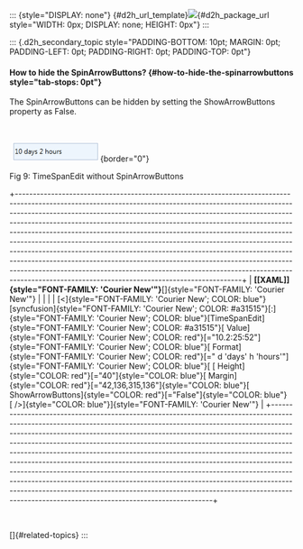 ::: {style="DISPLAY: none"}
[](ms-xhelp:///?Id=d2h_url_template){#d2h_url_template}![](!package_url!){#d2h_package_url style="WIDTH: 0px; DISPLAY: none; HEIGHT: 0px"}
:::

::: {.d2h_secondary_topic style="PADDING-BOTTOM: 10pt; MARGIN: 0pt; PADDING-LEFT: 0pt; PADDING-RIGHT: 0pt; PADDING-TOP: 0pt"}
#### How to hide the SpinArrowButtons? {#how-to-hide-the-spinarrowbuttons style="tab-stops: 0pt"}

The SpinArrowButtons can be hidden by setting the ShowArrowButtons property as False.

 

 ![](ImagesExt/image30_990.png){border="0"}

Fig 9: TimeSpanEdit without SpinArrowButtons

+--------------------------------------------------------------------------------------------------------------------------------------------------------------------------------------------------------------------------------------------------------------------------------------------------------------------------------------------------------------------------------------------------------------------------------------------------------------------------------------------------------------------------------------------------------------------------------------------------------------------------------------------------------------------------------------------------------------------------------------------------------------------------------------------+
| **[\[XAML\]]{style="FONT-FAMILY: 'Courier New'"}**[]{style="FONT-FAMILY: 'Courier New'"}                                                                                                                                                                                                                                                                                                                                                                                                                                                                                                                                                                                                                                                                                                   |
|                                                                                                                                                                                                                                                                                                                                                                                                                                                                                                                                                                                                                                                                                                                                                                                            |
| [\<]{style="FONT-FAMILY: 'Courier New'; COLOR: blue"}[syncfusion]{style="FONT-FAMILY: 'Courier New'; COLOR: #a31515"}[:]{style="FONT-FAMILY: 'Courier New'; COLOR: blue"}[TimeSpanEdit]{style="FONT-FAMILY: 'Courier New'; COLOR: #a31515"}[ Value]{style="FONT-FAMILY: 'Courier New'; COLOR: red"}[=\"10.2:25:52\"]{style="FONT-FAMILY: 'Courier New'; COLOR: blue"}[ Format]{style="FONT-FAMILY: 'Courier New'; COLOR: red"}[=\" d \'days\' h \'hours\'\"]{style="FONT-FAMILY: 'Courier New'; COLOR: blue"}[ [ Height]{style="COLOR: red"}[=\"40\"]{style="COLOR: blue"}[ Margin]{style="COLOR: red"}[=\"42,136,315,136\"]{style="COLOR: blue"}[ ShowArrowButtons]{style="COLOR: red"}[=\"False\"]{style="COLOR: blue"} [ /\>]{style="COLOR: blue"}]{style="FONT-FAMILY: 'Courier New'"} |
+--------------------------------------------------------------------------------------------------------------------------------------------------------------------------------------------------------------------------------------------------------------------------------------------------------------------------------------------------------------------------------------------------------------------------------------------------------------------------------------------------------------------------------------------------------------------------------------------------------------------------------------------------------------------------------------------------------------------------------------------------------------------------------------------+

 

[]{#related-topics}
:::
